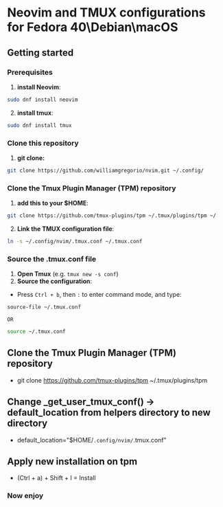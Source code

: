 # Neovim and TMUX configurations for Fedora 40\Debian\macOS

## Getting started 

### Prerequisites
1. **install Neovim**:
```bash
sudo dnf install neovim
```
2. **install tmux**:
```bash
sudo dnf install tmux
```

### Clone this repository
1. **git clone:**
```bash
git clone https://github.com/williamgregorio/nvim.git ~/.config/
```

### Clone the Tmux Plugin Manager (TPM) repository
1. **add this to your $HOME**:
```bash
git clone https://github.com/tmux-plugins/tpm ~/.tmux/plugins/tpm ~/
```
2. **Link the TMUX configuration file**:
```bash
ln -s ~/.config/nvim/.tmux.conf ~/.tmux.conf
```

### Source the .tmux.conf file
1. **Open Tmux** (e.g. `tmux new -s conf`)
2. **Source the configuration**:
- Press `Ctrl + b`, then `:` to enter command mode, and type:
```bash
source-file ~/.tmux.conf
```
`OR`
```bash
source ~/.tmux.conf
```
## Clone the Tmux Plugin Manager (TPM) repository
- git clone https://github.com/tmux-plugins/tpm ~/.tmux/plugins/tpm

## Change _get_user_tmux_conf() -> default_location from helpers directory to new directory
- default_location="$HOME/`.config/nvim/`.tmux.conf"

## Apply new installation on tpm
- (Ctrl + a) + Shift + I = Install

### Now enjoy

